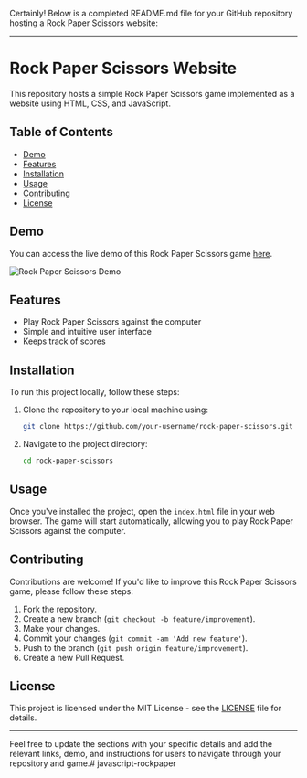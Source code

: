 Certainly! Below is a completed README.md file for your GitHub repository hosting a Rock Paper Scissors website:

---

# Rock Paper Scissors Website

This repository hosts a simple Rock Paper Scissors game implemented as a website using HTML, CSS, and JavaScript.

## Table of Contents

- [Demo](#demo)
- [Features](#features)
- [Installation](#installation)
- [Usage](#usage)
- [Contributing](#contributing)
- [License](#license)

## Demo

You can access the live demo of this Rock Paper Scissors game [here](https://your-demo-link.com).

![Rock Paper Scissors Demo](demo.gif)

## Features

- Play Rock Paper Scissors against the computer
- Simple and intuitive user interface
- Keeps track of scores

## Installation

To run this project locally, follow these steps:

1. Clone the repository to your local machine using:

   ```bash
   git clone https://github.com/your-username/rock-paper-scissors.git
   ```

2. Navigate to the project directory:

   ```bash
   cd rock-paper-scissors
   ```

## Usage

Once you've installed the project, open the `index.html` file in your web browser. The game will start automatically, allowing you to play Rock Paper Scissors against the computer.

## Contributing

Contributions are welcome! If you'd like to improve this Rock Paper Scissors game, please follow these steps:

1. Fork the repository.
2. Create a new branch (`git checkout -b feature/improvement`).
3. Make your changes.
4. Commit your changes (`git commit -am 'Add new feature'`).
5. Push to the branch (`git push origin feature/improvement`).
6. Create a new Pull Request.

## License

This project is licensed under the MIT License - see the [LICENSE](LICENSE) file for details.

---

Feel free to update the sections with your specific details and add the relevant links, demo, and instructions for users to navigate through your repository and game.# javascript-rockpaper
